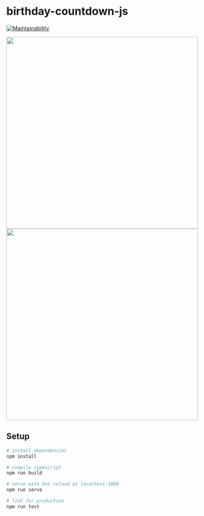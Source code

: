 # birthday-countdown-js

[![Maintainability](https://api.codeclimate.com/v1/badges/bc159c32969e6c348d0a/maintainability)](https://codeclimate.com/github/yamanoku/birthday-countdown-js/maintainability)

<img src="https://i.gyazo.com/1108059c9f73140f98e6291ef8e002b9.gif" alt="" width="500"/>
<img src="https://i.gyazo.com/0f6a40e48e9142ea67581d2653e1cb8c.png" alt="" width="500"/>

## Setup

``` bash
# install dependencies
npm install

# compile typescript
npm run build

# serve with hot reload at localhost:3000
npm run serve

# lint for production
npm run test
```
